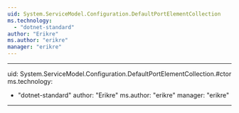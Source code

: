 ```yaml
---
uid: System.ServiceModel.Configuration.DefaultPortElementCollection
ms.technology: 
  - "dotnet-standard"
author: "Erikre"
ms.author: "erikre"
manager: "erikre"
---
```


---
uid: System.ServiceModel.Configuration.DefaultPortElementCollection.#ctor
ms.technology: 
  - "dotnet-standard"
author: "Erikre"
ms.author: "erikre"
manager: "erikre"
---
